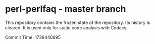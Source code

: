 # perl-perlfaq - master branch

This repository contains the frozen state of the repository.
Its history is cleared. It is used only for static code
analysis with Codacy.

Commit Time: 1728440695